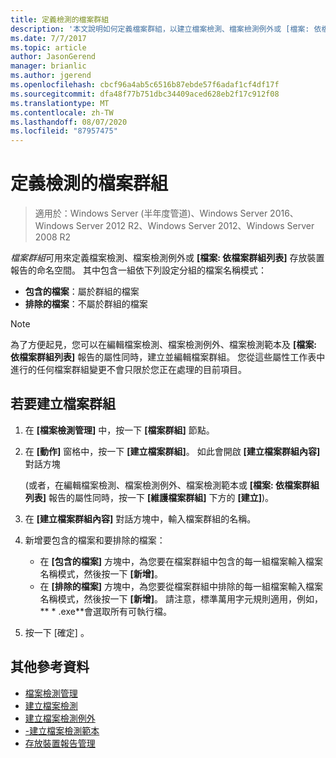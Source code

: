 ```yaml
---
title: 定義檢測的檔案群組
description: '本文說明如何定義檔案群組，以建立檔案檢測、檔案檢測例外或 [檔案: 依檔案群組列表] 存放裝置報告的命名空間'
ms.date: 7/7/2017
ms.topic: article
author: JasonGerend
manager: brianlic
ms.author: jgerend
ms.openlocfilehash: cbcf96a4ab5c6516b87ebde57f6adaf1cf4df17f
ms.sourcegitcommit: dfa48f77b751dbc34409aced628eb2f17c912f08
ms.translationtype: MT
ms.contentlocale: zh-TW
ms.lasthandoff: 08/07/2020
ms.locfileid: "87957475"
---
```

# <a name="define-file-groups-for-screening"></a>定義檢測的檔案群組

> 適用於：Windows Server (半年度管道)、Windows Server 2016、Windows Server 2012 R2、Windows Server 2012、Windows Server 2008 R2

*檔案群組*可用來定義檔案檢測、檔案檢測例外或 **\[檔案: 依檔案群組列表\]** 存放裝置報告的命名空間。 其中包含一組依下列設定分組的檔案名稱模式：

-   **包含的檔案**：屬於群組的檔案
-   **排除的檔案**：不屬於群組的檔案

> [!Note]
> 為了方便起見，您可以在編輯檔案檢測、檔案檢測例外、檔案檢測範本及 **\[檔案: 依檔案群組列表\]** 報告的屬性同時，建立並編輯檔案群組。 您從這些屬性工作表中進行的任何檔案群組變更不會只限於您正在處理的目前項目。

## <a name="to-create-a-file-group"></a>若要建立檔案群組

1.  在 **\[檔案檢測管理\]** 中，按一下 **\[檔案群組\]** 節點。

2.  在 **\[動作\]** 窗格中，按一下 **\[建立檔案群組\]**。 如此會開啟 **\[建立檔案群組內容\]** 對話方塊

    (或者，在編輯檔案檢測、檔案檢測例外、檔案檢測範本或 **\[檔案: 依檔案群組列表\]** 報告的屬性同時，按一下 **\[維護檔案群組\]** 下方的 **\[建立\]**)。

3.  在 **\[建立檔案群組內容\]** 對話方塊中，輸入檔案群組的名稱。

4.  新增要包含的檔案和要排除的檔案：

    -   在 **\[包含的檔案\]** 方塊中，為您要在檔案群組中包含的每一組檔案輸入檔案名稱模式，然後按一下 **\[新增\]**。
    -   在 **\[排除的檔案\]** 方塊中，為您要從檔案群組中排除的每一組檔案輸入檔案名稱模式，然後按一下 **\[新增\]**。
        請注意，標準萬用字元規則適用，例如， ** \* .exe**會選取所有可執行檔。

5.  按一下 [確定]  。

## <a name="additional-references"></a>其他參考資料

-   [檔案檢測管理](file-screening-management.md)
-   [建立檔案檢測](create-file-screen.md)
-   [建立檔案檢測例外](create-file-screen-exception.md)
-   [-建立檔案檢測範本](create-file-screen-template.md)
-   [存放裝置報告管理](storage-reports-management.md)


